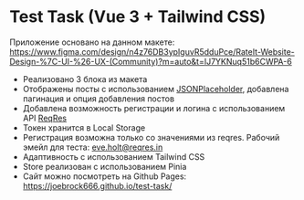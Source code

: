 # Test Task (Vue 3 + Tailwind CSS)

Приложение основано на данном макете: https://www.figma.com/design/n4z76DB3ypIguvR5dduPce/RateIt-Website-Design-%7C-UI-%26-UX-(Community)?m=auto&t=IJ7YKNuq51b6CWPA-6

- Реализовано 3 блока из макета
- Отображены посты с использованием [JSONPlaceholder](https://jsonplaceholder.typicode.com), добавлена пагинация и опция добавления постов
- Добавлена возможность регистрации и логина с использованием API [ReqRes](https://reqres.in)
-   Токен хранится в Local Storage
-   Регистрация возможна только со значениями из reqres. Рабочий эмейл для теста: eve.holt@reqres.in
- Адаптивность с использованием Tailwind CSS
- Store реализован с использованием Pinia
- Сайт можно посмотреть на Github Pages: https://joebrock666.github.io/test-task/
